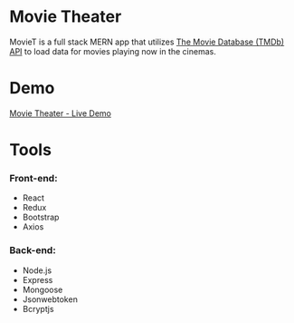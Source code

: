 # Movie Theater
MovieT is a full stack MERN app that utilizes [The Movie Database (TMDb) API](https://www.themoviedb.org/documentation/api) to load data for movies playing now in the cinemas.

# Demo
[Movie Theater - Live Demo](https://moviet.herokuapp.com/)
 
# Tools
### Front-end: 
- React 
- Redux
- Bootstrap
- Axios
 
### Back-end: 
- Node.js
- Express
- Mongoose
- Jsonwebtoken
- Bcryptjs
